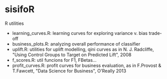 # sisifoR
R utilities

- learning_curves.R: learning curves for exploring variance v. bias trade-off
- business_plots.R: analyzing overall performance of classifier
- uplift.R: utilities for uplift modelling, qini curves as in N. J. Radcliffe, "Using Control Groups to Target on Predicted Lift", 2008
- f_scores.R: util funcions for F1, FBetas...
- profit_curves.R: profit curves for business evaluation, as in F.Provost & T.Fawcett, "Data Science for Business", O'Really 2013
